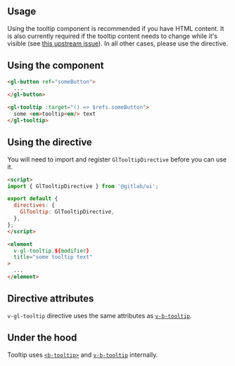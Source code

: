 ## Usage

Using the tooltip component is recommended if you have HTML content.
It is also currently required if the tooltip content needs to change while it's visible
(see [this upstream issue]). In all other cases, please use the directive.

[this upstream issue]: https://github.com/bootstrap-vue/bootstrap-vue/issues/2142

## Using the component

~~~html
<gl-button ref="someButton">
  ...
</gl-button>

<gl-tooltip :target="() => $refs.someButton">
  some <em>tooltip<em/> text
</gl-tooltip>
~~~

## Using the directive

You will need to import and register `GlTooltipDirective` before you can use it.

~~~html
<script>
import { GlTooltipDirective } from '@gitlab/ui';

export default {
  directives: {
    GlTooltip: GlTooltipDirective,
  },
};
</script>

<element
  v-gl-tooltip.${modifier}
  title="some tooltip text"
>
  ...
</element>
~~~

## Directive attributes

`v-gl-tooltip` directive uses the same attributes as [`v-b-tooltip`].

## Under the hood

Tooltip uses [`<b-tooltip>`] and [`v-b-tooltip`] internally.

[`<b-tooltip>`]: https://bootstrap-vue.org/docs/components/tooltip

[`v-b-tooltip`]: https://bootstrap-vue.org/docs/directives/tooltip

